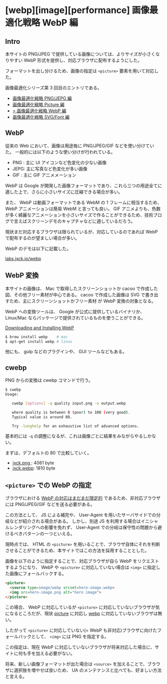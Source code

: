 # [webp][image][performance] 画像最適化戦略 WebP 編

## Intro

本サイトの PNG/JPEG で提供している画像については、よりサイズが小さくなりやすい WebP 形式を提供し、対応ブラウザに配布するようにした。

フォーマットを出し分けるため、画像の指定は `<picture>` 要素を用いて対応した。

画像最適化シリーズ第 3 回目のエントリである。

+ [画像最適化戦略 PNG/JEPG 編](/entries/2016-03-24/optimize-image.html)
+ [画像最適化戦略 Picture 編](/entries/2016-03-25/picture.html)
+ [> 画像最適化戦略 WebP 編](/entries/2016-03-26/webp.html)
+ [画像最適化戦略 SVG/Font 編](/entries/2016-03-27/svg-font-base-ui.html)


## WebP

従来の Web において、画像は用途毎に PNG/JPEG/GIF などを使い分けていた。
一般的には以下のような使い分けが行われている。


- PNG : 主に UI アイコンなど色変化の少ない画像
- JEPG: 主に写真など色変化が多い画像
- GIF : 主に GIF アニメメーション


WebP は Google が開発した画像フォーマットであり、これら三つの用途全てに適した上で、さらに小さいサイズに圧縮できる場合が多い。

また、 WebP は動画フォーマットである WebM の 1 フレームに相当するため、 WebP アニメーションは簡易 WebM と言っても良い。
GIF アニメよりも、色数が多く綺麗なアニメーションを小さいサイズで作ることができるため、技術ブログで言えばスクリーンデモのキャプチャなどに適しているだろう。

現状まだ対応するブラウザは限られているが、対応しているのであれば WebP で配布するのが望ましい場合が多い。

WebP のデモは以下に記載した。

[labs.jxck.io/webp](https://labs.jxck.io/webp/)


## WebP 変換

本サイトの画像は、 Mac で取得したスクリーンショットか cacoo で作成した図、その他フリー素材が中心である。
cacoo で作成した画像は SVG で書き出すため、主にスクリーンショットかフリー素材 が WebP 変換の対象となる。

WebP への変換ツールは、 Google が公式に提供しているバイナリか、 Linux/Mac ならパッケージで提供されているものを使うことができる。

[Downloading and Installing WebP](https://developers.google.com/speed/webp/download)


```sh
$ brew install webp    # mac
$ apt-get install webp # linux
```

他にも、 gulp などのプラグインや、 GUI ツールなどもある。


## cwebp

PNG からの変換は cwebp コマンドで行う。

```sh
$ cwebp
Usage:

   cwebp [options] -q quality input.png -o output.webp

   where quality is between 0 (poor) to 100 (very good).
   Typical value is around 80.

   Try -longhelp for an exhaustive list of advanced options.
```

基本的には `-q` の調整になるが、これは画像ごとに結果をみながらやるしかない。

まずは、デフォルトの 80 で比較していく。


- [jxck.png ](/assets/img/jxck.png) : 4061 byte
- [jxck.webp](/assets/img/jxck.webp): 1810 byte


## `<picture>` での WebP の指定

ブラウザにおける [WebP の対応はまだまだ限定的](http://caniuse.com/#feat=webp) であるため、非対応ブラウザには PNG/JPEG/GIF などを送る必要がある。

この方法として、 JS による補完や、 User-Agent を用いたサーバサイドでの分岐などが紹介される場合がある。
しかし、別途 JS を利用する場合はイニシャルレンダリングへの影響を免れず、 User-Agent での分岐は保守性の問題から避けるべきパターンの一つといえる。

現時点では、 HTML の `<picture>` を用いることで、ブラウザ自体にそれを判断させることができるため、本サイトではこの方法を採用することとした。

画像を以下のように指定することで、対応ブラウザが自ら WebP をリクエストするようになり、 WebP や `<picture>` に対応していない場合は `<img>` に指定した画像にフォールバックする。


```html
<picture>
  <source type=image/webp srcset=hero-image.webp>
  <img src=hero-image.png alt="hero image">
</picture>
```

この場合、 WebP に対応しているが `<picture>` に対応していないブラウザが気になるところだが、現状 [picture](http://caniuse.com/#search=picture) に対応し [webp](http://caniuse.com/#search=webp) に対応していないブラウザは無い。

したがって `<picture>` に対応していない(= WebP も非対応)ブラウザに向けたフォールバックとして、 `<img>` には PNG を指定する。


この指定は、現在 WebP に対応していないブラウザが将来対応した場合に、サイトに何も手を加える必要がない。

将来、新しい画像フォーマットが出た場合は `<source>` を加えることで、ブラウザに選択肢を増やせば良いため、 UA のメンテナンスと比べても、好ましい方法と言える。
